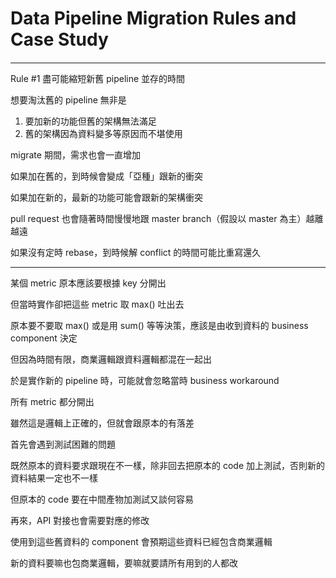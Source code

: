 # Data Pipeline Migration Rules and Case Study

#### 

---

Rule \#1 盡可能縮短新舊 pipeline 並存的時間

想要淘汰舊的 pipeline 無非是

1. 要加新的功能但舊的架構無法滿足
2. 舊的架構因為資料變多等原因而不堪使用

migrate 期間，需求也會一直增加

如果加在舊的，到時候會變成「亞種」跟新的衝突

如果加在新的，最新的功能可能會跟新的架構衝突



pull request 也會隨著時間慢慢地跟 master branch（假設以 master 為主）越離越遠

如果沒有定時 rebase，到時候解 conflict 的時間可能比重寫還久

---

某個 metric 原本應該要根據 key 分開出

但當時實作卻把這些 metric 取 max\(\) 吐出去

原本要不要取 max\(\) 或是用 sum\(\) 等等決策，應該是由收到資料的 business component 決定

但因為時間有限，商業邏輯跟資料邏輯都混在一起出

於是實作新的 pipeline 時，可能就會忽略當時 business workaround

所有 metric 都分開出

雖然這是邏輯上正確的，但就會跟原本的有落差

首先會遇到測試困難的問題

既然原本的資料要求跟現在不一樣，除非回去把原本的 code 加上測試，否則新的資料結果一定也不一樣

但原本的 code 要在中間產物加測試又談何容易

再來，API 對接也會需要對應的修改

使用到這些舊資料的 component 會預期這些資料已經包含商業邏輯

新的資料要嘛也包商業邏輯，要嘛就要請所有用到的人都改

